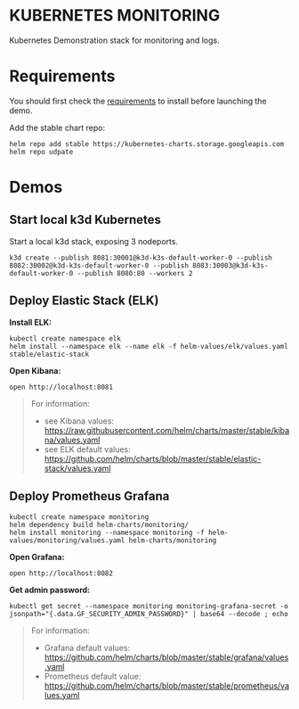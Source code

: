 KUBERNETES MONITORING
=====================

Kubernetes Demonstration stack for monitoring and logs.

# Requirements

You should first check the [requirements](requirements.md) to install before launching the demo.

Add the stable chart repo:
```
helm repo add stable https://kubernetes-charts.storage.googleapis.com
helm repo udpate
```


# Demos

## Start local k3d Kubernetes

Start a local k3d stack, exposing 3 nodeports.

```
k3d create --publish 8081:30001@k3d-k3s-default-worker-0 --publish 8082:30002@k3d-k3s-default-worker-0 --publish 8083:30003@k3d-k3s-default-worker-0 --publish 8080:80 --workers 2
```


## Deploy Elastic Stack (ELK)

**Install ELK:**
```
kubectl create namespace elk
helm install --namespace elk --name elk -f helm-values/elk/values.yaml stable/elastic-stack
```

**Open Kibana:**
```
open http://localhost:8081
```

> For information:
> - see Kibana values: https://raw.githubusercontent.com/helm/charts/master/stable/kibana/values.yaml
> - see ELK default values: https://github.com/helm/charts/blob/master/stable/elastic-stack/values.yaml

## Deploy Prometheus Grafana

```
kubectl create namespace monitoring
helm dependency build helm-charts/monitoring/
helm install monitoring --namespace monitoring -f helm-values/monitoring/values.yaml helm-charts/monitoring
```

**Open Grafana:**
```
open http://localhost:8082
```

**Get admin password:**
```
kubectl get secret --namespace monitoring monitoring-grafana-secret -o jsonpath="{.data.GF_SECURITY_ADMIN_PASSWORD}" | base64 --decode ; echo
```


> For information:
> - Grafana default values: https://github.com/helm/charts/blob/master/stable/grafana/values.yaml
> - Prometheus default value: https://github.com/helm/charts/blob/master/stable/prometheus/values.yaml
